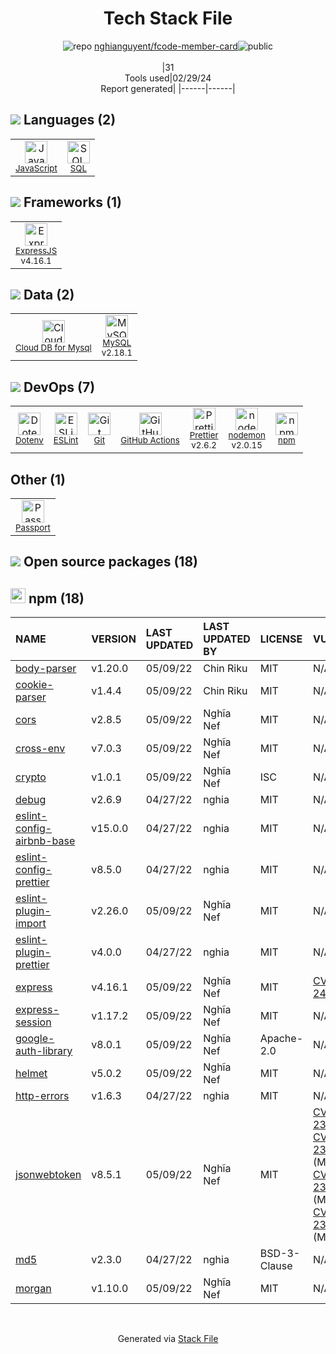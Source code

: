 <!--
&lt;--- Readme.md Snippet without images Start ---&gt;
## Tech Stack
nghianguyent/fcode-member-card is built on the following main stack:

- [JavaScript](https://developer.mozilla.org/en-US/docs/Web/JavaScript) – Languages
- [SQL](https://en.wikipedia.org/wiki/SQL) – Languages
- [ExpressJS](http://expressjs.com/) – Microframeworks (Backend)
- [Cloud DB for Mysql](https://www.ncloud.com/product/database/cloudDbMysql) – SQL Database as a Service
- [MySQL](http://www.mysql.com) – Databases
- [ESLint](http://eslint.org/) – Code Review
- [GitHub Actions](https://github.com/features/actions) – Continuous Integration
- [Prettier](https://prettier.io/) – Code Review
- [nodemon](http://nodemon.io/) – node.js Application Monitoring
- [Passport](http://passportjs.org/) – User Management and Authentication

Full tech stack [here](/techstack.md)

&lt;--- Readme.md Snippet without images End ---&gt;

&lt;--- Readme.md Snippet with images Start ---&gt;
## Tech Stack
nghianguyent/fcode-member-card is built on the following main stack:

- <img width='25' height='25' src='https://img.stackshare.io/service/1209/javascript.jpeg' alt='JavaScript'/> [JavaScript](https://developer.mozilla.org/en-US/docs/Web/JavaScript) – Languages
- <img width='25' height='25' src='https://img.stackshare.io/service/2271/default_068d33483bba6b81ee13fbd4dc7aab9780896a54.png' alt='SQL'/> [SQL](https://en.wikipedia.org/wiki/SQL) – Languages
- <img width='25' height='25' src='https://img.stackshare.io/service/1163/hashtag.png' alt='ExpressJS'/> [ExpressJS](http://expressjs.com/) – Microframeworks (Backend)
- <img width='25' height='25' src='https://img.stackshare.io/service/21275/default_078eb0ae2b56280a937ed073a3ba4332291f9ba8.png' alt='Cloud DB for Mysql'/> [Cloud DB for Mysql](https://www.ncloud.com/product/database/cloudDbMysql) – SQL Database as a Service
- <img width='25' height='25' src='https://img.stackshare.io/service/1025/logo-mysql-170x170.png' alt='MySQL'/> [MySQL](http://www.mysql.com) – Databases
- <img width='25' height='25' src='https://img.stackshare.io/service/3337/Q4L7Jncy.jpg' alt='ESLint'/> [ESLint](http://eslint.org/) – Code Review
- <img width='25' height='25' src='https://img.stackshare.io/service/11563/actions.png' alt='GitHub Actions'/> [GitHub Actions](https://github.com/features/actions) – Continuous Integration
- <img width='25' height='25' src='https://img.stackshare.io/service/7035/default_66f265943abed56bcdbfca1c866a4261b1fbb063.jpg' alt='Prettier'/> [Prettier](https://prettier.io/) – Code Review
- <img width='25' height='25' src='https://img.stackshare.io/service/5577/preview.png' alt='nodemon'/> [nodemon](http://nodemon.io/) – node.js Application Monitoring
- <img width='25' height='25' src='https://ucarecdn.com/8f3cac0e-b146-4f0f-878c-680a6671d804/' alt='Passport'/> [Passport](http://passportjs.org/) – User Management and Authentication

Full tech stack [here](/techstack.md)

&lt;--- Readme.md Snippet with images End ---&gt;
-->
<div align="center">

# Tech Stack File
![](https://img.stackshare.io/repo.svg "repo") [nghianguyent/fcode-member-card](https://github.com/nghianguyent/fcode-member-card)![](https://img.stackshare.io/public_badge.svg "public")
<br/><br/>
|31<br/>Tools used|02/29/24 <br/>Report generated|
|------|------|
</div>

## <img src='https://img.stackshare.io/languages.svg'/> Languages (2)
<table><tr>
  <td align='center'>
  <img width='36' height='36' src='https://img.stackshare.io/service/1209/javascript.jpeg' alt='JavaScript'>
  <br>
  <sub><a href="https://developer.mozilla.org/en-US/docs/Web/JavaScript">JavaScript</a></sub>
  <br>
  <sub></sub>
</td>

<td align='center'>
  <img width='36' height='36' src='https://img.stackshare.io/service/2271/default_068d33483bba6b81ee13fbd4dc7aab9780896a54.png' alt='SQL'>
  <br>
  <sub><a href="https://en.wikipedia.org/wiki/SQL">SQL</a></sub>
  <br>
  <sub></sub>
</td>

</tr>
</table>

## <img src='https://img.stackshare.io/frameworks.svg'/> Frameworks (1)
<table><tr>
  <td align='center'>
  <img width='36' height='36' src='https://img.stackshare.io/service/1163/hashtag.png' alt='ExpressJS'>
  <br>
  <sub><a href="http://expressjs.com/">ExpressJS</a></sub>
  <br>
  <sub>v4.16.1</sub>
</td>

</tr>
</table>

## <img src='https://img.stackshare.io/databases.svg'/> Data (2)
<table><tr>
  <td align='center'>
  <img width='36' height='36' src='https://img.stackshare.io/service/21275/default_078eb0ae2b56280a937ed073a3ba4332291f9ba8.png' alt='Cloud DB for Mysql'>
  <br>
  <sub><a href="https://www.ncloud.com/product/database/cloudDbMysql">Cloud DB for Mysql</a></sub>
  <br>
  <sub></sub>
</td>

<td align='center'>
  <img width='36' height='36' src='https://img.stackshare.io/service/1025/logo-mysql-170x170.png' alt='MySQL'>
  <br>
  <sub><a href="http://www.mysql.com">MySQL</a></sub>
  <br>
  <sub>v2.18.1</sub>
</td>

</tr>
</table>

## <img src='https://img.stackshare.io/devops.svg'/> DevOps (7)
<table><tr>
  <td align='center'>
  <img width='36' height='36' src='https://img.stackshare.io/service/8067/default_90dcb1286af7685c68df319c764b80704df1155b.png' alt='Dotenv'>
  <br>
  <sub><a href="https://github.com/motdotla/dotenv">Dotenv</a></sub>
  <br>
  <sub></sub>
</td>

<td align='center'>
  <img width='36' height='36' src='https://img.stackshare.io/service/3337/Q4L7Jncy.jpg' alt='ESLint'>
  <br>
  <sub><a href="http://eslint.org/">ESLint</a></sub>
  <br>
  <sub></sub>
</td>

<td align='center'>
  <img width='36' height='36' src='https://img.stackshare.io/service/1046/git.png' alt='Git'>
  <br>
  <sub><a href="http://git-scm.com/">Git</a></sub>
  <br>
  <sub></sub>
</td>

<td align='center'>
  <img width='36' height='36' src='https://img.stackshare.io/service/11563/actions.png' alt='GitHub Actions'>
  <br>
  <sub><a href="https://github.com/features/actions">GitHub Actions</a></sub>
  <br>
  <sub></sub>
</td>

<td align='center'>
  <img width='36' height='36' src='https://img.stackshare.io/service/7035/default_66f265943abed56bcdbfca1c866a4261b1fbb063.jpg' alt='Prettier'>
  <br>
  <sub><a href="https://prettier.io/">Prettier</a></sub>
  <br>
  <sub>v2.6.2</sub>
</td>

<td align='center'>
  <img width='36' height='36' src='https://img.stackshare.io/service/5577/preview.png' alt='nodemon'>
  <br>
  <sub><a href="http://nodemon.io/">nodemon</a></sub>
  <br>
  <sub>v2.0.15</sub>
</td>

<td align='center'>
  <img width='36' height='36' src='https://img.stackshare.io/service/1120/lejvzrnlpb308aftn31u.png' alt='npm'>
  <br>
  <sub><a href="https://www.npmjs.com/">npm</a></sub>
  <br>
  <sub></sub>
</td>

</tr>
</table>

## Other (1)
<table><tr>
  <td align='center'>
  <img width='36' height='36' src='https://ucarecdn.com/8f3cac0e-b146-4f0f-878c-680a6671d804/' alt='Passport'>
  <br>
  <sub><a href="http://passportjs.org/">Passport</a></sub>
  <br>
  <sub></sub>
</td>

</tr>
</table>


## <img src='https://img.stackshare.io/group.svg' /> Open source packages (18)</h2>

## <img width='24' height='24' src='https://img.stackshare.io/service/1120/lejvzrnlpb308aftn31u.png'/> npm (18)

|NAME|VERSION|LAST UPDATED|LAST UPDATED BY|LICENSE|VULNERABILITIES|
|:------|:------|:------|:------|:------|:------|
|[body-parser](https://www.npmjs.com/body-parser)|v1.20.0|05/09/22|Chin Riku |MIT|N/A|
|[cookie-parser](https://www.npmjs.com/cookie-parser)|v1.4.4|05/09/22|Chin Riku |MIT|N/A|
|[cors](https://www.npmjs.com/cors)|v2.8.5|05/09/22|Nghĩa Nef |MIT|N/A|
|[cross-env](https://www.npmjs.com/cross-env)|v7.0.3|05/09/22|Nghĩa Nef |MIT|N/A|
|[crypto](https://www.npmjs.com/crypto)|v1.0.1|05/09/22|Nghĩa Nef |ISC|N/A|
|[debug](https://www.npmjs.com/debug)|v2.6.9|04/27/22|nghia |MIT|N/A|
|[eslint-config-airbnb-base](https://www.npmjs.com/eslint-config-airbnb-base)|v15.0.0|04/27/22|nghia |MIT|N/A|
|[eslint-config-prettier](https://www.npmjs.com/eslint-config-prettier)|v8.5.0|04/27/22|nghia |MIT|N/A|
|[eslint-plugin-import](https://www.npmjs.com/eslint-plugin-import)|v2.26.0|05/09/22|Nghĩa Nef |MIT|N/A|
|[eslint-plugin-prettier](https://www.npmjs.com/eslint-plugin-prettier)|v4.0.0|04/27/22|nghia |MIT|N/A|
|[express](https://www.npmjs.com/express)|v4.16.1|05/09/22|Nghĩa Nef |MIT|[CVE-2022-24999](https://github.com/advisories/GHSA-hrpp-h998-j3pp) (High)|
|[express-session](https://www.npmjs.com/express-session)|v1.17.2|05/09/22|Nghĩa Nef |MIT|N/A|
|[google-auth-library](https://www.npmjs.com/google-auth-library)|v8.0.1|05/09/22|Nghĩa Nef |Apache-2.0|N/A|
|[helmet](https://www.npmjs.com/helmet)|v5.0.2|05/09/22|Nghĩa Nef |MIT|N/A|
|[http-errors](https://www.npmjs.com/http-errors)|v1.6.3|04/27/22|nghia |MIT|N/A|
|[jsonwebtoken](https://www.npmjs.com/jsonwebtoken)|v8.5.1|05/09/22|Nghĩa Nef |MIT|[CVE-2022-23529](https://github.com/advisories/GHSA-27h2-hvpr-p74q) (High)<br/>[CVE-2022-23539](https://github.com/advisories/GHSA-8cf7-32gw-wr33) (Moderate)<br/>[CVE-2022-23540](https://github.com/advisories/GHSA-qwph-4952-7xr6) (Moderate)<br/>[CVE-2022-23541](https://github.com/advisories/GHSA-hjrf-2m68-5959) (Moderate)|
|[md5](https://www.npmjs.com/md5)|v2.3.0|04/27/22|nghia |BSD-3-Clause|N/A|
|[morgan](https://www.npmjs.com/morgan)|v1.10.0|05/09/22|Nghĩa Nef |MIT|N/A|

<br/>
<div align='center'>

Generated via [Stack File](https://github.com/marketplace/stack-file)
